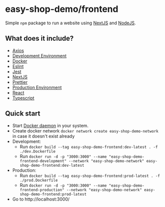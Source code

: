 # easy-shop-demo/frontend

Simple `npm` package to run a website using [NextJS] and [NodeJS].

## What does it include?

- [Axios]
- [Development Environment]
- [Docker]
- [Eslint]
- [Jest]
- [NextJS]
- [Prettier]
- [Production Environment]
- [React]
- [Typescript]

## Quick start

- Start [Docker daemon] in your system.
- Create docker network `docker network create easy-shop-demo-network` in case it doesn't exist already
- Development:
  - Run `docker build --tag easy-shop-demo-frontend:dev-latest . -f ./dev.Dockerfile`
  - Run `docker run -d -p "3000:3000" --name "easy-shop-demo-frontend-development" --network "easy-shop-demo-network" easy-shop-demo-frontend:dev-latest`
- Production:
  - Run `docker build --tag easy-shop-demo-frontend:prod-latest . -f ./prod.Dockerfile`
  - Run `docker run -d -p "3000:3000" --name "easy-shop-demo-frontend-production" --network "easy-shop-demo-network" easy-shop-demo-frontend:prod-latest`
- Go to http://localhost:3000/

[Axios]: https://axios-http.com/
[Development Environment]: ./dev.Dockerfile
[Docker]: https://www.docker.com/
[Docker daemon]: https://docs.docker.com/config/daemon/start/
[Eslint]: https://eslint.org/
[Jest]: https://jestjs.io/
[NextJS]: https://nextjs.org/
[NodeJS]: https://nodejs.org/en
[Prettier]: https://prettier.io/
[Production Environment]: ./prod.Dockerfile
[React]: https://react.dev/
[Typescript]: https://www.typescriptlang.org/

